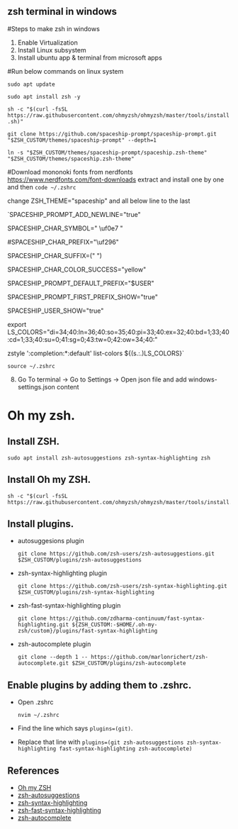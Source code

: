 ## zsh terminal in windows
#Steps to make zsh in windows

1.  Enable Virtualization
2.  Install Linux subsystem
3.  Install ubuntu app & terminal from microsoft apps

#Run below commands on linux system


`sudo apt update`

`sudo apt install zsh -y`

`sh -c "$(curl -fsSL https://raw.githubusercontent.com/ohmyzsh/ohmyzsh/master/tools/install.sh)"`

`git clone https://github.com/spaceship-prompt/spaceship-prompt.git "$ZSH_CUSTOM/themes/spaceship-prompt" --depth=1
`

`ln -s "$ZSH_CUSTOM/themes/spaceship-prompt/spaceship.zsh-theme" "$ZSH_CUSTOM/themes/spaceship.zsh-theme" `

#Download mononoki fonts from nerdfonts https://www.nerdfonts.com/font-downloads
    extract and install one by one and then 
`code ~/.zshrc`

change ZSH_THEME="spaceship" and all below line to the last

`SPACESHIP_PROMPT_ADD_NEWLINE="true"

SPACESHIP_CHAR_SYMBOL=" \uf0e7 "

#SPACESHIP_CHAR_PREFIX="\uf296"

SPACESHIP_CHAR_SUFFIX=(" ")

SPACESHIP_CHAR_COLOR_SUCCESS="yellow"

SPACESHIP_PROMPT_DEFAULT_PREFIX="$USER"

SPACESHIP_PROMPT_FIRST_PREFIX_SHOW="true"

SPACESHIP_USER_SHOW="true"

export LS_COLORS="di=34;40:ln=36;40:so=35;40:pi=33;40:ex=32;40:bd=1;33;40:cd=1;33;40:su=0;41:sg=0;43:tw=0;42:ow=34;40:"

zstyle ':completion:*:default' list-colors ${(s.:.)LS_COLORS}`

`source ~/.zshrc`

8. Go To terminal -> Go to Settings -> Open json file and add windows-settings.json content


# Oh my zsh.

## Install ZSH.

```
sudo apt install zsh-autosuggestions zsh-syntax-highlighting zsh
```

## Install Oh my ZSH.
```
sh -c "$(curl -fsSL https://raw.githubusercontent.com/ohmyzsh/ohmyzsh/master/tools/install.sh)"
```

## Install plugins.
 - autosuggesions plugin
 
	`git clone https://github.com/zsh-users/zsh-autosuggestions.git $ZSH_CUSTOM/plugins/zsh-autosuggestions`
	
 - zsh-syntax-highlighting plugin
 
	`git clone https://github.com/zsh-users/zsh-syntax-highlighting.git $ZSH_CUSTOM/plugins/zsh-syntax-highlighting`
	
 - zsh-fast-syntax-highlighting plugin
 
	`git clone https://github.com/zdharma-continuum/fast-syntax-highlighting.git ${ZSH_CUSTOM:-$HOME/.oh-my-zsh/custom}/plugins/fast-syntax-highlighting`
	
 - zsh-autocomplete plugin
	
	`git clone --depth 1 -- https://github.com/marlonrichert/zsh-autocomplete.git $ZSH_CUSTOM/plugins/zsh-autocomplete`
	
## Enable plugins by adding them to .zshrc.
 - Open .zshrc
	
	`nvim ~/.zshrc`
	
 -  Find the line which says `plugins=(git)`.
	
 -  Replace that line with
	`plugins=(git zsh-autosuggestions zsh-syntax-highlighting fast-syntax-highlighting zsh-autocomplete)`
	
## References

 - [Oh my ZSH](https://github.com/ohmyzsh/ohmyzsh)
 - [zsh-autosuggestions](https://github.com/zsh-users/zsh-autosuggestions)
 - [zsh-syntax-highlighting](https://github.com/zsh-users/zsh-syntax-highlighting)
 - [zsh-fast-syntax-highlighting](https://github.com/zdharma/fast-syntax-highlighting)
 - [zsh-autocomplete](https://github.com/marlonrichert/zsh-autocomplete)

